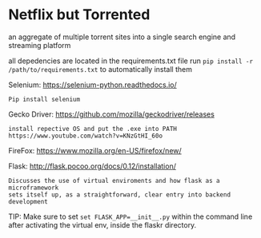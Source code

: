 # Netflix but Torrented
an aggregate of multiple torrent sites into a single search engine and streaming platform

all depedencies are located in the requirements.txt file
run `pip install -r /path/to/requirements.txt` to automatically install them

Selenium: https://selenium-python.readthedocs.io/
  
	Pip install selenium

Gecko Driver: <https://github.com/mozilla/geckodriver/releases>
  
	install repective OS and put the .exe into PATH 
	https://www.youtube.com/watch?v=KNzGtHI_60o
	
FireFox: https://www.mozilla.org/en-US/firefox/new/

Flask: http://flask.pocoo.org/docs/0.12/installation/
	
	Discusses the use of virtual enviroments and how flask as a microframework 
	sets itself up, as a straightforward, clear entry into backend development
	
TIP: Make sure to set `set FLASK_APP=__init__.py` within the command line after activating the virtual env, inside the flaskr directory.

